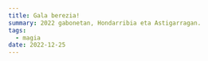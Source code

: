 ```yaml
---
title: Gala berezia!
summary: 2022 gabonetan, Hondarribia eta Astigarragan.
tags:
  - magia
date: 2022-12-25
---
```

